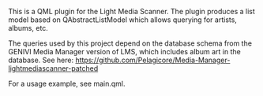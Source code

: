 This is a QML plugin for the Light Media Scanner. The plugin produces a list
model based on QAbstractListModel which allows querying for artists, albums,
etc.

The queries used by this project depend on the database schema from the GENIVI
Media Manager version of LMS, which includes album art in the database. See
here: https://github.com/Pelagicore/Media-Manager-lightmediascanner-patched

For a usage example, see main.qml.
